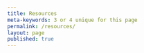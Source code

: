 ```yaml
---
title: Resources
meta-keywords: 3 or 4 unique for this page
permalink: /resources/
layout: page
published: true
---
```



